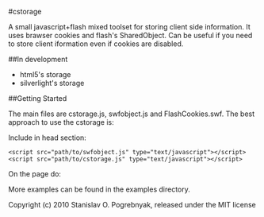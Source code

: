 #cstorage

  A small javascript+flash mixed toolset for storing client side information. 
  It uses brawser cookies and flash's SharedObject. 
  Can be useful if you need to store client iformation even if cookies are disabled.

##In development
  
  * html5's storage
  * silverlight's storage

##Getting Started

  The main files are cstorage.js, swfobject.js and FlashCookies.swf.
  The best approach to use the cstorage is:

  Include in head section:

	<script src="path/to/swfobject.js" type="text/javascript"></script>
	<script src="path/to/cstorage.js" type="text/javascript"></script>

  On the page do:

  <script type="text/javascript">
    CStorage.configure({});
    CStorage.Put( "key", "Value", 1 ); // writes the value by key
    CStorage.Get( "key" ); // reads the value by key
    CStorage.Delete( "key" ); // removes the value by key
  </script>

More examples can be found in the examples directory.

Copyright (c) 2010 Stanislav O. Pogrebnyak, released under the MIT license

